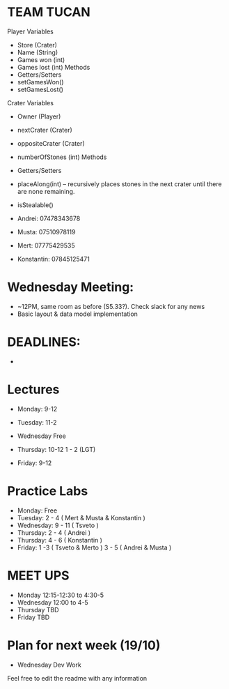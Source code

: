 # TEAM TUCAN 

Player
	Variables
* Store (Crater)
* Name (String)
* Games won (int)
* Games lost (int)
Methods
* Getters/Setters
* setGamesWon()
* setGamesLost()

Crater
	Variables
* Owner (Player)
* nextCrater (Crater)
* oppositeCrater (Crater)
* numberOfStones (int)
Methods
* Getters/Setters
* placeAlong(int) – recursively places stones in the next crater until there are none remaining.
* isStealable()


* Andrei: 07478343678
* Musta: 07510978119
* Mert: 07775429535
* Konstantin: 07845125471

# Wednesday Meeting:

* ~12PM, same room as before (S5.33?). Check slack for any news
* Basic layout & data model implementation

# DEADLINES:
-

# Lectures #

* Monday: 9-12

* Tuesday: 11-2

* Wednesday Free 

* Thursday: 10-12
          1 - 2 (LGT)

* Friday: 9-12
       
# Practice Labs #

* Monday: Free
* Tuesday: 2 - 4  ( Mert & Musta & Konstantin )
* Wednesday: 9 - 11 ( Tsveto ) 
* Thursday: 2 - 4 ( Andrei ) 
* Thursday: 4 - 6 ( Konstantin )
* Friday: 1 -3 ( Tsveto & Merto ) 3 - 5 ( Andrei & Musta ) 


# MEET UPS #

* Monday 12:15-12:30 to 4:30-5
* Wednesday 12:00 to 4-5
* Thursday TBD
* Friday TBD

# Plan for next week (19/10)

* Wednesday Dev Work

Feel free to edit the readme with any information